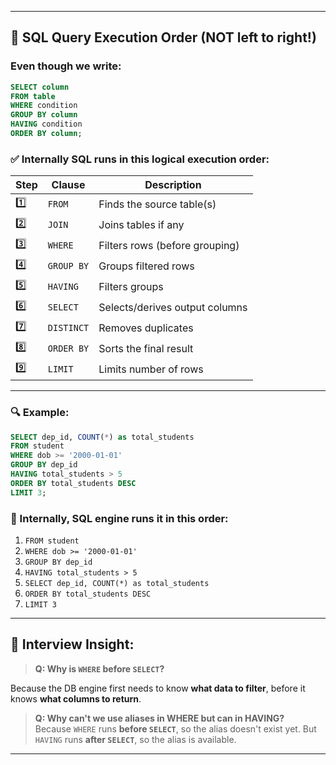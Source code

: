
---

## 🧠 SQL Query Execution Order (NOT left to right!)

### Even though we write:
```sql
SELECT column
FROM table
WHERE condition
GROUP BY column
HAVING condition
ORDER BY column;
```

### ✅ Internally SQL runs in this logical **execution order**:

| Step | Clause        | Description |
|------|---------------|-------------|
| 1️⃣   | `FROM`        | Finds the source table(s) |
| 2️⃣   | `JOIN`        | Joins tables if any |
| 3️⃣   | `WHERE`       | Filters rows (before grouping) |
| 4️⃣   | `GROUP BY`    | Groups filtered rows |
| 5️⃣   | `HAVING`      | Filters groups |
| 6️⃣   | `SELECT`      | Selects/derives output columns |
| 7️⃣   | `DISTINCT`    | Removes duplicates |
| 8️⃣   | `ORDER BY`    | Sorts the final result |
| 9️⃣   | `LIMIT`       | Limits number of rows |

---

### 🔍 Example:

```sql
SELECT dep_id, COUNT(*) as total_students
FROM student
WHERE dob >= '2000-01-01'
GROUP BY dep_id
HAVING total_students > 5
ORDER BY total_students DESC
LIMIT 3;
```

### 🔄 Internally, SQL engine runs it in this order:

1. `FROM student`
2. `WHERE dob >= '2000-01-01'`
3. `GROUP BY dep_id`
4. `HAVING total_students > 5`
5. `SELECT dep_id, COUNT(*) as total_students`
6. `ORDER BY total_students DESC`
7. `LIMIT 3`

---

## 🧠 Interview Insight:

> **Q: Why is `WHERE` before `SELECT`?**

Because the DB engine first needs to know **what data to filter**, before it knows **what columns to return**.

> **Q: Why can't we use aliases in WHERE but can in HAVING?**  
Because `WHERE` runs **before `SELECT`**, so the alias doesn't exist yet. But `HAVING` runs **after `SELECT`**, so the alias is available.

---
